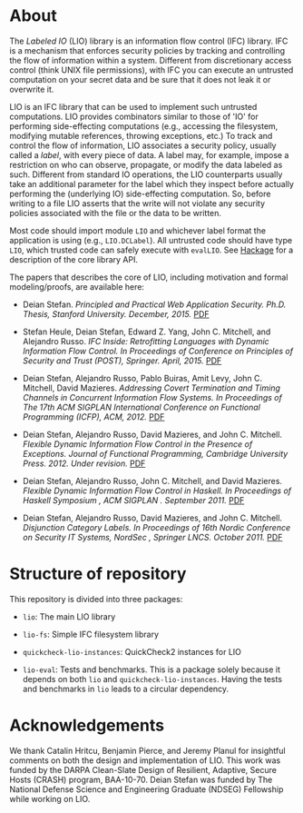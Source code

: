 About
=============

The *Labeled IO* (LIO) library is an information flow control (IFC)
library. IFC is a mechanism that enforces security policies by
tracking and controlling the flow of information within a system.
Different from discretionary access control (think UNIX file
permissions), with IFC you can execute an untrusted computation on
your secret data and be sure that it does not leak it or overwrite
it.

LIO is an IFC library that can be used to implement such untrusted
computations. LIO provides combinators similar to those of 'IO' for
performing side-effecting computations (e.g., accessing the
filesystem, modifying mutable references, throwing exceptions, etc.)
To track and control the flow of information, LIO associates a
security policy, usually called a *label*, with every piece of data.
A label may, for example, impose a restriction on who can observe,
propagate, or modify the data labeled as such.  Different from
standard IO operations, the LIO counterparts usually take an
additional parameter for the label which they inspect before
actually performing the (underlying IO) side-effecting computation.
So, before writing to a file LIO asserts that the write will not
violate any security policies associated with the file or the data
to be written.

Most code should import module `LIO` and whichever label format the
application is using (e.g., `LIO.DCLabel`). All untrusted code
should have type `LIO`, which trusted code can safely execute with
`evalLIO`. See [Hackage](http://hackage.haskell.org/package/lio) for a
description of the core library API.

The papers that describes the core of LIO, including motivation and
formal modeling/proofs, are available here:

*  Deian Stefan.
   _Principled and Practical Web Application Security._
   _Ph.D. Thesis, Stanford University. December, 2015._
   [PDF](http://www.deian.org/pubs/stefan:2015:phdthesis.pdf)

*  Stefan Heule, Deian Stefan, Edward Z. Yang, John C. Mitchell, and Alejandro Russo.
   _IFC Inside: Retrofitting Languages with Dynamic Information Flow Control._
   _In Proceedings of Conference on Principles of Security and Trust (POST), Springer. April, 2015._
   [PDF](http://www.deian.org/pubs/heule:2015:ifc-inside.pdf)

*  Deian Stefan, Alejandro Russo, Pablo Buiras, Amit Levy, John C. Mitchell, David Mazieres.
   _Addressing Covert Termination and Timing Channels in Concurrent Information Flow Systems._
   _In Proceedings of The 17th ACM SIGPLAN International Conference on Functional Programming (ICFP), ACM, 2012._
   [PDF](http://www.deian.org/pubs/stefan:2012:addressing.pdf)

*  Deian Stefan, Alejandro Russo, David Mazieres, and John C. Mitchell.
   _Flexible Dynamic Information Flow Control in the Presence of Exceptions._
   _Journal of Functional Programming, Cambridge University Press. 2012. Under revision._
   [PDF](http://www.deian.org/pubs/stefan:2012:flexible.pdf)


*  Deian Stefan, Alejandro Russo, John C. Mitchell, and David Mazieres.
   _Flexible Dynamic Information Flow Control in Haskell._
   _In Proceedings of Haskell Symposium , ACM SIGPLAN . September 2011._
   [PDF](http://www.deian.org/pubs/stefan:2011:flexible.pdf)

*  Deian Stefan, Alejandro Russo, David Mazieres, and John C. Mitchell.
   _Disjunction Category Labels._
   _In Proceedings of 16th Nordic Conference on Security IT Systems, NordSec , Springer LNCS. October 2011._
   [PDF](http://www.deian.org/pubs/stefan:2011:dclabels.pdf)


Structure of repository
=============

This repository is divided into three packages:

- `lio`: The main LIO library

- `lio-fs`: Simple IFC filesystem library

- `quickcheck-lio-instances`: QuickCheck2 instances for LIO

- `lio-eval`: Tests and benchmarks. This is a package solely because it
  depends on both `lio` and `quickcheck-lio-instances`. Having the
  tests and benchmarks in `lio` leads to a circular dependency.

Acknowledgements
=============

We thank  Catalin Hritcu, Benjamin Pierce, and Jeremy Planul for
insightful comments on both the design and implementation of LIO. This
work was funded by the DARPA Clean-Slate Design of Resilient,
Adaptive, Secure Hosts (CRASH) program, BAA-10-70.  Deian Stefan was
funded by The National Defense Science and Engineering Graduate
(NDSEG) Fellowship while working on LIO.
